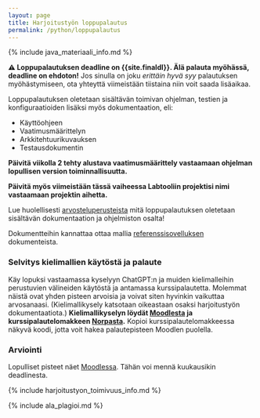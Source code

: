 ```yaml
---
layout: page
title: Harjoitustyön loppupalautus
permalink: /python/loppupalautus
---
```


{% include java_materiaali_info.md %}

**⚠️ Loppupalautuksen deadline on {{site.finaldl}}. Älä palauta myöhässä, deadline on ehdoton!** Jos sinulla on joku *erittäin hyvä syy* palautuksen myöhästymiseen, ota yhteyttä viimeistään tiistaina niin voit saada lisäaikaa.

Loppupalautuksen oletetaan sisältävän toimivan ohjelman, testien ja konfiguraatioiden lisäksi myös dokumentaation, eli:

- Käyttöohjeen
- Vaatimusmäärittelyn
- Arkkitehtuurikuvauksen
- Testausdokumentin

**Päivitä viikolla 2 tehty alustava vaatimusmäärittely vastaamaan ohjelman lopullisen version toiminnallisuutta.**

**Päivitä myös viimeistään tässä vaiheessa Labtooliin projektisi nimi vastaamaan projektin aihetta.**

Lue huolellisesti [arvosteluperusteista](/python/arvosteluperusteet) mitä loppupalautuksen oletetaan sisältävän dokumentaation ja ohjelmiston osalta!

Dokumentteihin kannattaa ottaa mallia [referenssisovelluksen]({{site.python_reference_app_url}}) dokumenteista.

### Selvitys kielimallien käytöstä ja palaute

Käy lopuksi vastaamassa kyselyyn ChatGPT:n ja muiden kielimalleihin perustuvien välineiden käytöstä ja antamassa kurssipalautetta. Molemmat näistä ovat yhden pisteen arvoisia ja voivat siten hyvinkin vaikuttaa arvosanaasi. (Kielimallikysely katsotaan oikeastaan osaksi harjoitustyön dokumentaatiota.) **Kielimallikyselyn löydät [Moodlesta]({{site.moodle_link}}) ja kurssipalautelomakkeen [Norpasta]({{site.norppa_link}}).** Kopioi kurssipalautelomakkeessa näkyvä koodi, jotta voit hakea palautepisteen Moodlen puolella.

### Arviointi
Lopulliset pisteet näet [Moodlessa]({{site.moodle_link}}). Tähän voi mennä kuukausikin deadlinesta.


{% include harjoitustyon_toimivuus_info.md %}

{% include ala_plagioi.md %}
